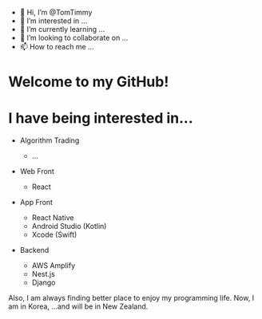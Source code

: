 - 👋 Hi, I’m @TomTimmy
- 👀 I’m interested in ...
- 🌱 I’m currently learning ...
- 💞️ I’m looking to collaborate on ...
- 📫 How to reach me ...

<!---
TomTimmy/TomTimmy is a ✨ special ✨ repository because its `README.md` (this file) appears on your GitHub profile.
You can click the Preview link to take a look at your changes.
--->

Welcome to my GitHub!
=============

I have being interested in...
=============
- Algorithm Trading
  -  ...
  
- Web Front 
  - React

- App Front
  - React Native
  - Android Studio (Kotlin)
  - Xcode (Swift)
  
- Backend
  - AWS Amplify
  - Nest.js
  - Django
  
 Also, I am always finding better place to enjoy my programming life.
 Now, I am in Korea, ...and will be in New Zealand.
